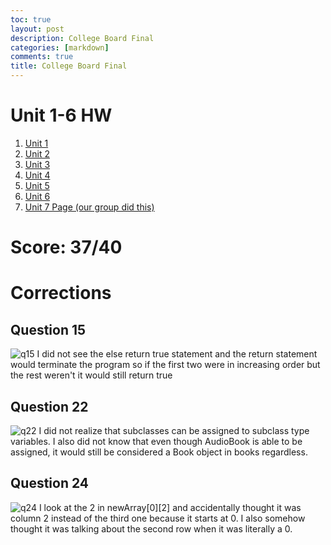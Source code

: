 ```yaml
---
toc: true
layout: post
description: College Board Final
categories: [markdown]
comments: true
title: College Board Final
---
```

# Unit 1-6 HW
1. [Unit 1](https://aidanywu.github.io/fastpages/jupyter/2022/10/12/unit1.html)
1. [Unit 2](https://aidanywu.github.io/fastpages/jupyter/2022/10/13/unit2.html)
1. [Unit 3](https://aidanywu.github.io/fastpages/jupyter/2022/10/17/unit3.html)
1. [Unit 4](https://aidanywu.github.io/fastpages/jupyter/2022/10/18/unit4.html)
1. [Unit 5](https://aidanywu.github.io/fastpages/jupyter/2022/10/19/unit5.html)
1. [Unit 6](https://aidanywu.github.io/fastpages/jupyter/2022/10/25/unit6.html)
1. [Unit 7 Page (our group did this)](https://yashshah138.github.io/Fastpages/week-10/2022/10/26/ArrayList-Presentation.html)

# Score: 37/40

# Corrections
## Question 15
![q15](https://user-images.githubusercontent.com/56620132/200247821-2afbceae-4ae3-4f1b-b8ed-4d357952c812.png)
I did not see the else return true statement and the return statement would terminate the program so if the first two were in increasing order but the rest weren't it would still return true

## Question 22
![q22](https://user-images.githubusercontent.com/56620132/200248492-2237d61d-5fac-42c0-b3ac-df7eab9dace5.png)
I did not realize that subclasses can be assigned to subclass type variables. I also did not know that even though AudioBook is able to be assigned, it would still be considered a Book object in books regardless.

## Question 24
![q24](https://user-images.githubusercontent.com/56620132/200250293-78133985-3920-4ab8-ab84-7f8891cf3662.png)
I look at the 2 in newArray[0][2] and accidentally thought it was column 2 instead of the third one because it starts at 0. I also somehow thought it was talking about the second row when it was literally a 0.